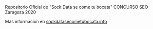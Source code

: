 Repositorio Oficial de "Sock Data se come tu bocata" CONCURSO SEO Zaragoza 2020

 Más información en <a title="Web Oficial del Concurso SEO" href="https://sockdatasecometubocata.info">sockdatasecometubocata.info</a>